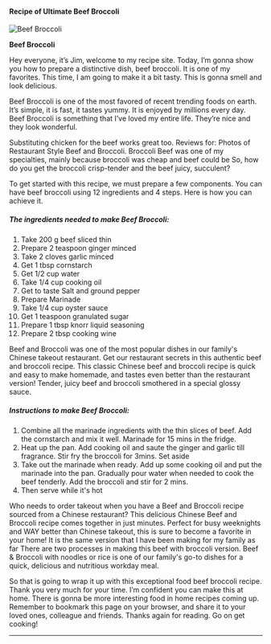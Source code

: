            

#### Recipe of Ultimate Beef Broccoli

![Beef Broccoli](https://img-global.cpcdn.com/recipes/2153076df9c30818/751x532cq70/beef-broccoli-recipe-main-photo.jpg)

**Beef Broccoli**

Hey everyone, it’s Jim, welcome to my recipe site. Today, I’m gonna show you how to prepare a distinctive dish, beef broccoli. It is one of my favorites. This time, I am going to make it a bit tasty. This is gonna smell and look delicious.

Beef Broccoli is one of the most favored of recent trending foods on earth. It’s simple, it is fast, it tastes yummy. It is enjoyed by millions every day. Beef Broccoli is something that I’ve loved my entire life. They’re nice and they look wonderful.

Substituting chicken for the beef works great too. Reviews for: Photos of Restaurant Style Beef and Broccoli. Broccoli Beef was one of my specialties, mainly because broccoli was cheap and beef could be So, how do you get the broccoli crisp-tender and the beef juicy, succulent?

To get started with this recipe, we must prepare a few components. You can have beef broccoli using 12 ingredients and 4 steps. Here is how you can achieve it.

##### The ingredients needed to make Beef Broccoli:

1.  Take 200 g beef sliced thin
2.  Prepare 2 teaspoon ginger minced
3.  Take 2 cloves garlic minced
4.  Get 1 tbsp cornstarch
5.  Get 1/2 cup water
6.  Take 1/4 cup cooking oil
7.  Get to taste Salt and ground pepper
8.  Prepare Marinade
9.  Take 1/4 cup oyster sauce
10.  Get 1 teaspoon granulated sugar
11.  Prepare 1 tbsp knorr liquid seasoning
12.  Prepare 2 tbsp cooking wine

Beef and Broccoli was one of the most popular dishes in our family's Chinese takeout restaurant. Get our restaurant secrets in this authentic beef and broccoli recipe. This classic Chinese beef and broccoli recipe is quick and easy to make homemade, and tastes even better than the restaurant version! Tender, juicy beef and broccoli smothered in a special glossy sauce.

##### Instructions to make Beef Broccoli:

1.  Combine all the marinade ingredients with the thin slices of beef. Add the cornstarch and mix it well. Marinade for 15 mins in the fridge.
2.  Heat up the pan. Add cooking oil and saute the ginger and garlic till fragrance. Stir fry the broccoli for 3mins. Set aside
3.  Take out the marinade when ready. Add up some cooking oil and put the marinade into the pan. Gradually pour water when needed to cook the beef tenderly. Add the broccoli and stir for 2 mins.
4.  Then serve while it's hot

Who needs to order takeout when you have a Beef and Broccoli recipe sourced from a Chinese restaurant? This delicious Chinese Beef and Broccoli recipe comes together in just minutes. Perfect for busy weeknights and WAY better than Chinese takeout, this is sure to become a favorite in your home! It is the same version that I have been making for my family as far There are two processes in making this beef with broccoli version. Beef & Broccoli with noodles or rice is one of our family's go-to dishes for a quick, delicious and nutritious workday meal.

So that is going to wrap it up with this exceptional food beef broccoli recipe. Thank you very much for your time. I’m confident you can make this at home. There is gonna be more interesting food in home recipes coming up. Remember to bookmark this page on your browser, and share it to your loved ones, colleague and friends. Thanks again for reading. Go on get cooking!

* * *